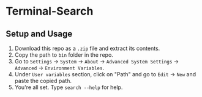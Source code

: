 # Terminal-Search

## Setup and Usage
1. Download this repo as a `.zip` file and extract its contents.
1. Copy the path to `bin` folder in the repo.
1. Go to `Settings` &rarr; `System` &rarr; `About` &rarr; `Advanced System Settings` &rarr; `Advanced` &rarr; `Environment Variables`.
1. Under `User variables` section, click on "Path" and go to `Edit` &rarr; `New` and paste the copied path.
1. You're all set. Type `search --help` for help.
